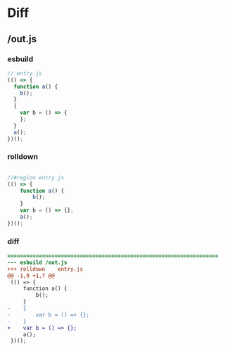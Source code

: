 # Diff
## /out.js
### esbuild
```js
// entry.js
(() => {
  function a() {
    b();
  }
  {
    var b = () => {
    };
  }
  a();
})();
```
### rolldown
```js

//#region entry.js
(() => {
	function a() {
		b();
	}
	var b = () => {};
	a();
})();

```
### diff
```diff
===================================================================
--- esbuild	/out.js
+++ rolldown	entry.js
@@ -1,9 +1,7 @@
 (() => {
     function a() {
         b();
     }
-    {
-        var b = () => {};
-    }
+    var b = () => {};
     a();
 })();

```